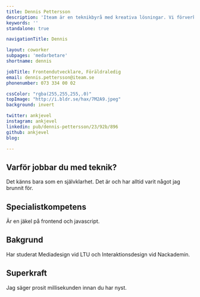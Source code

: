 ```yaml
---
title: Dennis Pettersson
description: 'Iteam är en teknikbyrå med kreativa lösningar. Vi förverkligar dina idéer.'
keywords: ''
standalone: true

navigationTitle: Dennis

layout: coworker
subpages: 'medarbetare'
shortname: dennis

jobTitle: Frontendutvecklare, Föräldraledig
email: dennis.pettersson@iteam.se
phonenumber: 073 334 00 02

cssColor: "rgba(255,255,255,.0)"
topImage: "http://i.bldr.se/hax/7M2A9.jpeg"
background: invert

twitter: ankjevel
instagram: ankjevel
linkedin: pub/dennis-pettersson/23/92b/896
github: ankjevel
blog:

---
```


## Varför jobbar du med teknik?
Det känns bara som en självklarhet. Det är och har alltid varit något jag brunnit för.

## Specialistkompetens
Är en jäkel på frontend och javascript.

## Bakgrund
Har studerat Mediadesign vid LTU och Interaktionsdesign vid Nackademin.

## Superkraft
Jag säger prosit millisekunden innan du har nyst.